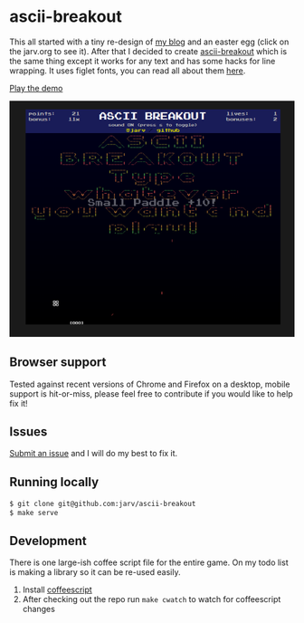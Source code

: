 # ascii-breakout

This all started with a tiny re-design of [my blog](http://jarv.org) and an easter egg (click on the jarv.org to see it). After that I decided to create [ascii-breakout](http://ascii-breakout.com) which is the same thing except it works for any text and
has some hacks for line wrapping.  It uses figlet fonts, you can read all about them [here](http://www.jave.de/figlet/figfont.html).

[Play the demo](http://ascii-breakout.com)

![ascii-breakout](https://raw.githubusercontent.com/jarv/ascii-breakout/master/screenshot.png)

## Browser support

Tested against recent versions of Chrome and Firefox on a desktop,
mobile support is hit-or-miss, please feel free to contribute if you
would like to help fix it!

## Issues

[Submit an issue](https://github.com/jarv/ascii-breakout/issues) and I will do my
best to fix it.

## Running locally

```
$ git clone git@github.com:jarv/ascii-breakout
$ make serve
```

## Development

There is one large-ish coffee script file for the entire game.  On my todo list is making a library so it can be re-used easily.

1. Install [coffeescript](http://coffeescript.org/#installation)
2. After checking out the repo run `make cwatch` to watch for coffeescript changes

